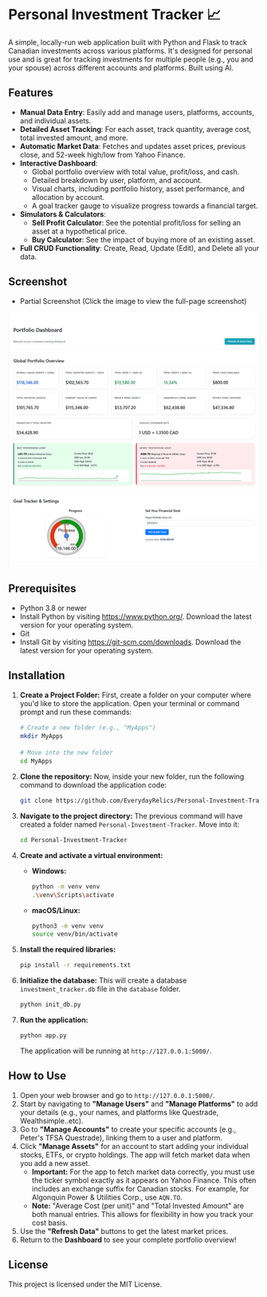 # Personal Investment Tracker 📈

A simple, locally-run web application built with Python and Flask to track Canadian investments across various platforms. It's designed for personal use and is great for tracking investments for multiple people (e.g., you and your spouse) across different accounts and platforms. Built using AI.
## Features

* **Manual Data Entry**: Easily add and manage users, platforms, accounts, and individual assets.
* **Detailed Asset Tracking**: For each asset, track quantity, average cost, total invested amount, and more.
* **Automatic Market Data**: Fetches and updates asset prices, previous close, and 52-week high/low from Yahoo Finance.
* **Interactive Dashboard**:
    * Global portfolio overview with total value, profit/loss, and cash.
    * Detailed breakdown by user, platform, and account.
    * Visual charts, including portfolio history, asset performance, and allocation by account.
    * A goal tracker gauge to visualize progress towards a financial target.
* **Simulators & Calculators**:
    * **Sell Profit Calculator**: See the potential profit/loss for selling an asset at a hypothetical price.
    * **Buy Calculator**: See the impact of buying more of an existing asset.
* **Full CRUD Functionality**: Create, Read, Update (Edit), and Delete all your data.

## Screenshot
* Partial Screenshot
(Click the image to view the full-page screenshot)

[![Dashboard Screenshot](screenshot.png)](screenshot-full.png)

## Prerequisites

* Python 3.8 or newer
* Install Python by visiting https://www.python.org/. Download the latest version for your operating system.
* Git
* Install Git by visiting https://git-scm.com/downloads. Download the latest version for your operating system.

## Installation

1.  **Create a Project Folder:**
    First, create a folder on your computer where you'd like to store the application. Open your terminal or command prompt and run these commands:
    ```bash
    # Create a new folder (e.g., "MyApps")
    mkdir MyApps
    
    # Move into the new folder
    cd MyApps
    ```

2.  **Clone the repository:**
    Now, inside your new folder, run the following command to download the application code:
    ```bash
    git clone https://github.com/EverydayRelics/Personal-Investment-Tracker
    ```

3.  **Navigate to the project directory:**
    The previous command will have created a folder named `Personal-Investment-Tracker`. Move into it:
    ```bash
    cd Personal-Investment-Tracker
    ```

4.  **Create and activate a virtual environment:**

    * **Windows:**
        ```bash
        python -m venv venv
        .\venv\Scripts\activate
        ```
    * **macOS/Linux:**
        ```bash
        python3 -m venv venv
        source venv/bin/activate
        ```

5.  **Install the required libraries:**
    ```bash
    pip install -r requirements.txt
    ```

6.  **Initialize the database:**
    This will create a database `investment_tracker.db` file in the `database` folder.
    ```bash
    python init_db.py
    ```

7.  **Run the application:**
    ```bash
    python app.py
    ```
    The application will be running at `http://127.0.0.1:5000/`.

## How to Use

1.  Open your web browser and go to `http://127.0.0.1:5000/`.
2.  Start by navigating to **"Manage Users"** and **"Manage Platforms"** to add your details (e.g., your names, and platforms like Questrade, Wealthsimple..etc).
3.  Go to **"Manage Accounts"** to create your specific accounts (e.g., Peter's TFSA Questrade), linking them to a user and platform.
4.  Click **"Manage Assets"** for an account to start adding your individual stocks, ETFs, or crypto holdings. The app will fetch market data when you add a new asset.
    * **Important:** For the app to fetch market data correctly, you must use the ticker symbol exactly as it appears on Yahoo Finance. This often includes an exchange suffix for Canadian stocks. For example, for Algonquin Power & Utilities Corp., use `AQN.TO`.
    * **Note:** "Average Cost (per unit)" and "Total Invested Amount" are both manual entries. This allows for flexibility in how you track your cost basis.
5.  Use the **"Refresh Data"** buttons to get the latest market prices.
6.  Return to the **Dashboard** to see your complete portfolio overview!

## License

This project is licensed under the MIT License.